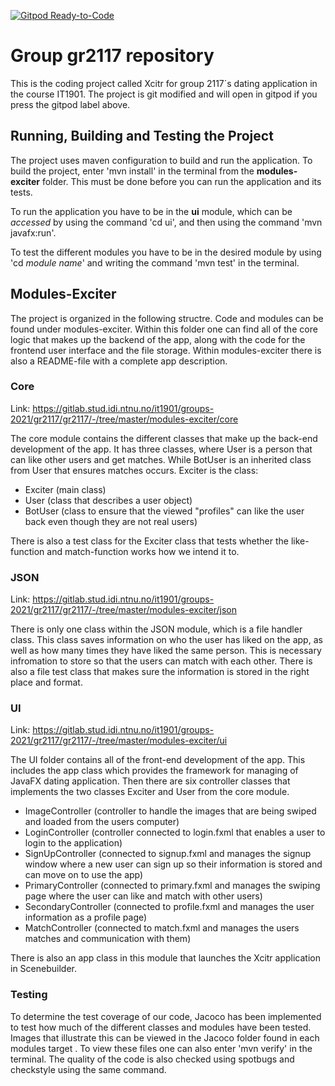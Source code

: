 [![Gitpod Ready-to-Code](https://img.shields.io/badge/Gitpod-Ready--to--Code-blue?logo=gitpod)](https://gitlab.stud.idi.ntnu.no/it1901/groups-2021/gr2117/gr2117)

# Group gr2117 repository
This is the coding project called Xcitr for group 2117´s dating application in the course IT1901. The project is git modified and will open in gitpod if you press the gitpod label above.

## Running, Building and Testing the Project
The project uses maven configuration to build and run the application. To build the project, enter 'mvn install' in the terminal from the **modules-exciter** folder. This must be done before you can run the application and its tests.

To run the application you have to be in the **ui** module, which can be *accessed* by using the command 'cd ui', and then using the command 'mvn javafx:run'.

To test the different modules you have to be in the desired module by using  'cd *module name*' and writing the command 'mvn test' in the terminal.

## Modules-Exciter
The project is organized in the following structre. Code and modules can be found under modules-exciter. Within this folder one can find all of the core logic that makes up the backend of the app, along with the code for the frontend user interface and the file storage. Within modules-exciter there is also a README-file with a complete app description.

### Core
Link: https://gitlab.stud.idi.ntnu.no/it1901/groups-2021/gr2117/gr2117/-/tree/master/modules-exciter/core

The core module contains the different classes that make up the back-end development of the app. It has three classes, where User is a person that can like other users and get matches. While BotUser is an inherited class from User that ensures matches occurs. Exciter is the class:
- Exciter (main class)
- User (class that describes a user object)
- BotUser (class to ensure that the viewed "profiles" can like the user back even though they are not real users)

There is also a test class for the Exciter class that tests whether the like-function and match-function works how we intend it to.


### JSON
Link: https://gitlab.stud.idi.ntnu.no/it1901/groups-2021/gr2117/gr2117/-/tree/master/modules-exciter/json

There is only one class within the JSON module, which is a file handler class. This class saves information on who the user has liked on the app, as well as how many times they have liked the same person. This is necessary infromation to store so that the users can match with each other. There is also a file test class that makes sure the information is stored in the right place and format.


### UI
Link: https://gitlab.stud.idi.ntnu.no/it1901/groups-2021/gr2117/gr2117/-/tree/master/modules-exciter/ui

The UI folder contains all of the front-end development of the app. This includes the app class which provides the framework for managing of JavaFX dating application. Then there are six controller classes that implements the two classes Exciter and User from the core module.
- ImageController (controller to handle the images that are being swiped and loaded from the users computer)
- LoginController (controller connected to login.fxml that enables a user to login to the application)
- SignUpController (connected to signup.fxml and manages the signup window where a new user can sign up so their information is stored and can move on to use the app)
- PrimaryController (connected to primary.fxml and manages the swiping page where the user can like and match with other users)
- SecondaryController (connected to profile.fxml and manages the user information as a profile page)
- MatchController (connected to match.fxml and manages the users matches and communication with them)

There is also an app class in this module that launches the Xcitr application in Scenebuilder.

### Testing
To determine the test coverage of our code, Jacoco has been implemented to test how much of the different classes and modules have been tested. Images that illustrate this can be viewed in the Jacoco folder found in each modules target . To view these files one can also enter 'mvn verify' in the terminal. The quality of the code is also checked using spotbugs and checkstyle using the same command.






